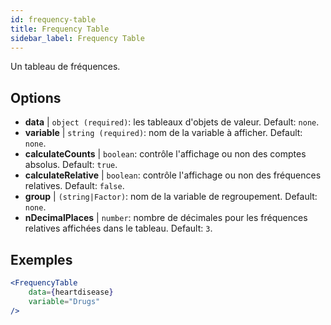 ```yaml
---
id: frequency-table
title: Frequency Table
sidebar_label: Frequency Table
---
```


Un tableau de fréquences.

## Options

* __data__ | `object (required)`: les tableaux d'objets de valeur. Default: `none`.
* __variable__ | `string (required)`: nom de la variable à afficher. Default: `none`.
* __calculateCounts__ | `boolean`: contrôle l'affichage ou non des comptes absolus. Default: `true`.
* __calculateRelative__ | `boolean`: contrôle l'affichage ou non des fréquences relatives. Default: `false`.
* __group__ | `(string|Factor)`: nom de la variable de regroupement. Default: `none`.
* __nDecimalPlaces__ | `number`: nombre de décimales pour les fréquences relatives affichées dans le tableau. Default: `3`.


## Exemples

```jsx live
<FrequencyTable
    data={heartdisease} 
    variable="Drugs"
/>
```
